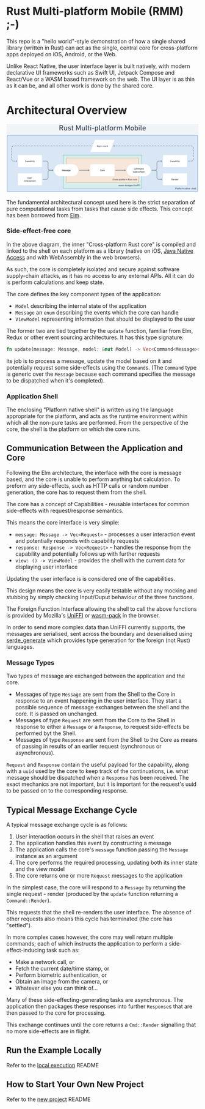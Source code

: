 # Rust Multi-platform Mobile (RMM) ;-)

This repo is a "hello world"-style demonstration of how a single shared library (written in Rust) can act as the single, central core for cross-platform apps deployed on iOS, Android, or the Web. 

Unlike React Native, the user interface layer is built natively, with modern declarative UI frameworks such as Swift UI, Jetpack Compose and React/Vue or a WASM based framework on the web. The UI layer is as thin as it can be, and all other work is done by the shared core.

# Architectural Overview

![Architecture](./architecture.png)

The fundamental architectural concept used here is the strict separation of pure computational tasks from tasks that cause side effects.
This concept has been borrowed from [Elm](https://guide.elm-lang.org/architecture/).

### Side-effect-free core

In the above diagram, the inner "Cross-platform Rust core" is compiled and linked to the shell on each platform
as a library (native on iOS, [Java Native Access](https://github.com/java-native-access/jna) and with WebAssembly in the web browsers).

As such, the core is completely isolated and secure against software supply-chain attacks, as it has
no access to any external APIs. All it can do is perform calculations and keep state.

The core defines the key component types of the application:

- `Model` describing the internal state of the application
- `Message` an `enum` describing the events which the core can handle
- `ViewModel` representing information that should be displayed to the user

The former two are tied together by the `update` function, familiar from Elm, Redux or other event sourcing architectures. It has this type signature:

```rust
fn update(message: Message, model: &mut Model) -> Vec<Command<Message>>
```

Its job is to process a message, update the model based on it and potentially request some side-effects using the `Command`s. (The `Command` type is generic over the `Message` because each command specifies the message to be dispatched when it's completed).

### Application Shell

The enclosing "Platform native shell" is written using the language appropriate for the platform, and acts as the runtime environment within which all the non-pure tasks are performed. From the perspective of the core, the shell is the platform on which the core runs.

## Communication Between the Application and Core

Following the Elm architecture, the interface with the core is message based, and the core is unable to perform anything but calculation. To preform any side-effects, such as HTTP calls or random number generation, the core has to request them from the shell.

The core has a concept of Capabilities - reusable interfaces for common side-effects with request/response
semantics.

This means the core interface is very simple:

- `message: Message -> Vec<Request>` - processes a user interaction event and potentially responds with capability requests
- `response: Response -> Vec<Request>` - handles the response from the capability and potentially follows up with further requests
- `view: () -> ViewModel` - provides the shell with the current data for displaying user interface

Updating the user interface is is considered one of the capabilities.

This design means the core is very easily testable without any mocking and stubbing by simply checking Input/Ouput behaviour of the three
functions.

 The Foreign Function Interface allowing the shell to call the above functions is provided by Mozilla's [UniFFI](https://mozilla.github.io/uniffi-rs/) or [wasm-pack](https://rustwasm.github.io/wasm-pack/) in the browser.

 In order to send more complex data than UniFFI currently supports, the messages are serialised, sent across the boundary and deserialised using [serde_generate](https://docs.rs/serde-generate/latest/serde_generate/) which provides type generation for the foreign (not Rust) languages.

### Message Types

Two types of message are exchanged between the application and the core.

- Messages of type `Message` are sent from the Shell to the Core in response to an event happening in the user interface. They start a possible sequence of message exchanges between the shell and the core. It is passed on unchanged.
- Messages of type `Request` are sent from the Core to the Shell in response to either a `Message` or a `Response`, to request side-effects be performed byt the Shell.
- Messages of type `Response` are sent from the Shell to the Core as means of passing in results of an earlier request (synchronous or asynchronous).

`Request` and `Response` contain the useful payload for the capability, along with a `uuid` used by the 
core to keep track of the continuations, i.e. what message should be dispatched when a `Response` has
been received. The exact mechanics are not important, but it is important for the request's uuid to be passed on to the corresponding response.

## Typical Message Exchange Cycle

A typical message exchange cycle is as follows:

1. User interaction occurs in the shell that raises an event
1. The application handles this event by constructing a message
1. The application calls the core's `message` function passing the `Message` instance as an argument
1. The core performs the required processing, updating both its inner state and the view model
1. The core returns one or more `Request` messages to the application

In the simplest case, the core will respond to a `Message` by returning the single request - render (produced by the `update` function returning a `Command::Render`).

This requests that the shell re-renders the user interface. The absence of other requests also means this cycle has terminated (the core has "settled"). 

In more complex cases however, the core may well return multiple commands; each of which instructs the application to perform a side-effect-inducing task such as:

* Make a network call, or
* Fetch the current date/time stamp, or
* Perform biometric authentication, or
* Obtain an image from the camera, or
* Whatever else you can think of...

Many of these side-effecting-generating tasks are asynchronous.
The application then packages these responses into further `Response`s that are then passed to the core for processing.

This exchange continues until the core returns a `Cmd::Render` signalling that no more side-effects are in flight.

## Run the Example Locally

Refer to the [local execution](./docs/local-execution.md) README

## How to Start Your Own New Project

Refer to the [new project](./docs/new-project.md) README
